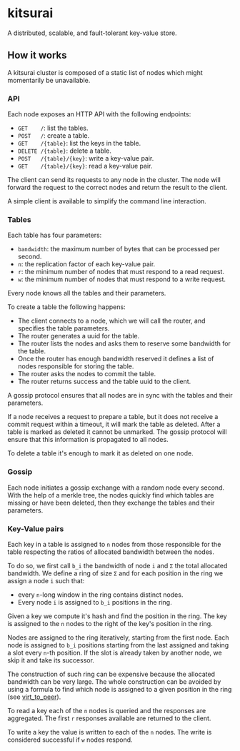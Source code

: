# kitsurai

A distributed, scalable, and fault-tolerant key-value store.

## How it works

A kitsurai cluster is composed of a static list of nodes which might momentarily be unavailable.

### API

Each node exposes an HTTP API with the following endpoints:
- `GET    /`: list the tables.
- `POST   /`: create a table.
- `GET    /{table}`: list the keys in the table.
- `DELETE /{table}`: delete a table.
- `POST   /{table}/{key}`: write a key-value pair.
- `GET    /{table}/{key}`: read a key-value pair.

The client can send its requests to any node in the cluster.
The node will forward the request to the correct nodes and return the result to the client.

A simple client is available to simplify the command line interaction.

### Tables

Each table has four parameters:
- `bandwidth`: the maximum number of bytes that can be processed per second.
- `n`: the replication factor of each key-value pair.
- `r`: the minimum number of nodes that must respond to a read request.
- `w`: the minimum number of nodes that must respond to a write request.

Every node knows all the tables and their parameters.

To create a table the following happens:
- The client connects to a node, which we will call the router, and specifies the table parameters.
- The router generates a uuid for the table.
- The router lists the nodes and asks them to reserve some bandwidth for the table.
- Once the router has enough bandwidth reserved it defines a list of nodes responsible for storing the table.
- The router asks the nodes to commit the table.
- The router returns success and the table uuid to the client.

A gossip protocol ensures that all nodes are in sync with the tables and their parameters.

If a node receives a request to prepare a table, but it does not receive a commit request within a timeout,
 it will mark the table as deleted.
After a table is marked as deleted it cannot be unmarked.
The gossip protocol will ensure that this information is propagated to all nodes.

To delete a table it's enough to mark it as deleted on one node.

### Gossip

Each node initiates a gossip exchange with a random node every second.
With the help of a merkle tree, the nodes quickly find which tables are missing or have been deleted,
then they exchange the tables and their parameters.

### Key-Value pairs

Each key in a table is assigned to `n` nodes from those responsible for the table
respecting the ratios of allocated bandwidth between the nodes.

To do so, we first call `b_i` the bandwidth of node `i` and `Σ` the total allocated bandwidth.
We define a ring of size `Σ` and for each position in the ring we assign a node `i` such that:
- every `n`-long window in the ring contains distinct nodes.
- Every node `i` is assigned to `b_i` positions in the ring.

Given a key we compute it's hash and find the position in the ring.
The key is assigned to the `n` nodes to the right of the key's position in the ring.

Nodes are assigned to the ring iteratively, starting from the first node.
Each node is assigned to `b_i` positions starting from the last assigned and taking a slot every `n`-th position.
If the slot is already taken by another node, we skip it and take its successor.

The construction of such ring can be expensive because the allocated bandwidth can be very large.
The whole construction can be avoided by using a formula to find which node is assigned to a given position in the ring
(see [virt_to_peer](https://virv12.github.io/kitsurai/ktd/state/struct.TableData.html#method.virt_to_peer)).

To read a key each of the `n` nodes is queried and the responses are aggregated.
The first `r` responses available are returned to the client.

To write a key the value is written to each of the `n` nodes.
The write is considered successful if `w` nodes respond.
